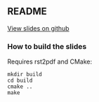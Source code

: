 ## README

[View slides on github](https://scisoft.github.io/mma)

### How to build the slides

Requires rst2pdf and CMake:

```
mkdir build
cd build
cmake ..
make
```
